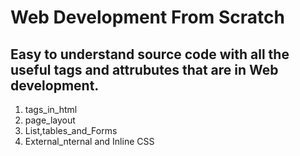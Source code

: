 # Web Development From Scratch 

## Easy to understand source code with all the useful tags and attrubutes that are in Web development. 

1. tags_in_html
2. page_layout
3. List,tables_and_Forms
4. External_nternal and Inline CSS

